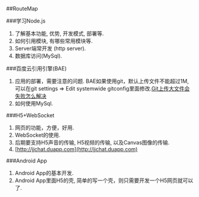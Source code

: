 ##RouteMap

###学习Node.js
1. 了解基本功能, 优势, 开发模式, 部署等.
2. 如何引用模块, 有哪些常用模块等.
3. Server端常开发 (http server).
4. 数据库访问(MySql).


###百度云引用引擎(BAE)
1. 应用的部署，需要注意的问题.
BAE如果使用git，默认上传文件不能超过1M, 可以在git settings => Edit systemwide gitconfig里面修改.[Git上传大文件会失败怎么解决](https://bce.baidu.com/doc/BAE/FAQ.html#.E4.BB.A3.E7.A0.81.E7.AE.A1.E7.90.86)
2. 如何使用MySql.


###H5+WebSocket
1. 网页的功能，方便，好用.
2. WebSocket的使用.
3. 后期要支持H5声音的传输, H5视频的传输, 以及Canvas图像的传输.
4. [http://jjchat.duapp.com](http://jjchat.duapp.com)

###Android App
1. Android App的基本开发.
2. Android App里面H5的壳, 简单的写一个壳，则只需要开发一个H5网页就可以了.
